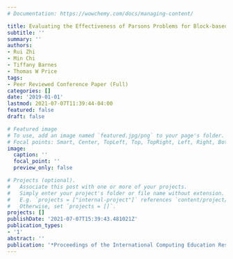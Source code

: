 ```yaml
---
# Documentation: https://wowchemy.com/docs/managing-content/

title: Evaluating the Effectiveness of Parsons Problems for Block-based Programming
subtitle: ''
summary: ''
authors:
- Rui Zhi
- Min Chi
- Tiffany Barnes
- Thomas W Price
tags:
- Peer Reviewed Conference Paper (Full)
categories: []
date: '2019-01-01'
lastmod: 2021-07-07T11:39:44-04:00
featured: false
draft: false

# Featured image
# To use, add an image named `featured.jpg/png` to your page's folder.
# Focal points: Smart, Center, TopLeft, Top, TopRight, Left, Right, BottomLeft, Bottom, BottomRight.
image:
  caption: ''
  focal_point: ''
  preview_only: false

# Projects (optional).
#   Associate this post with one or more of your projects.
#   Simply enter your project's folder or file name without extension.
#   E.g. `projects = ["internal-project"]` references `content/project/deep-learning/index.md`.
#   Otherwise, set `projects = []`.
projects: []
publishDate: '2021-07-07T15:39:43.481021Z'
publication_types:
- '1'
abstract: ''
publication: '*Proceedings of the International Computing Education Research Conference*'
---
```

